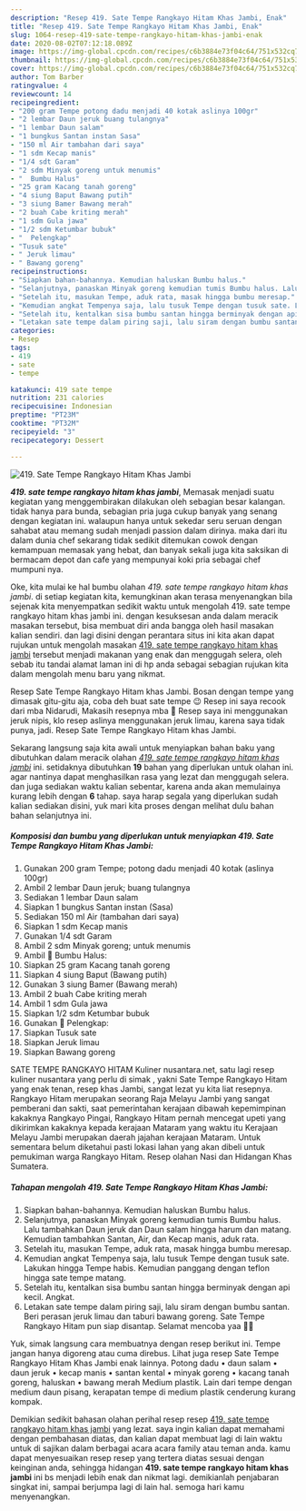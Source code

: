 ```yaml
---
description: "Resep 419. Sate Tempe Rangkayo Hitam Khas Jambi, Enak"
title: "Resep 419. Sate Tempe Rangkayo Hitam Khas Jambi, Enak"
slug: 1064-resep-419-sate-tempe-rangkayo-hitam-khas-jambi-enak
date: 2020-08-02T07:12:18.089Z
image: https://img-global.cpcdn.com/recipes/c6b3884e73f04c64/751x532cq70/419-sate-tempe-rangkayo-hitam-khas-jambi-foto-resep-utama.jpg
thumbnail: https://img-global.cpcdn.com/recipes/c6b3884e73f04c64/751x532cq70/419-sate-tempe-rangkayo-hitam-khas-jambi-foto-resep-utama.jpg
cover: https://img-global.cpcdn.com/recipes/c6b3884e73f04c64/751x532cq70/419-sate-tempe-rangkayo-hitam-khas-jambi-foto-resep-utama.jpg
author: Tom Barber
ratingvalue: 4
reviewcount: 14
recipeingredient:
- "200 gram Tempe potong dadu menjadi 40 kotak aslinya 100gr"
- "2 lembar Daun jeruk buang tulangnya"
- "1 lembar Daun salam"
- "1 bungkus Santan instan Sasa"
- "150 ml Air tambahan dari saya"
- "1 sdm Kecap manis"
- "1/4 sdt Garam"
- "2 sdm Minyak goreng untuk menumis"
- "  Bumbu Halus"
- "25 gram Kacang tanah goreng"
- "4 siung Baput Bawang putih"
- "3 siung Bamer Bawang merah"
- "2 buah Cabe kriting merah"
- "1 sdm Gula jawa"
- "1/2 sdm Ketumbar bubuk"
- "  Pelengkap"
- "Tusuk sate"
- " Jeruk limau"
- " Bawang goreng"
recipeinstructions:
- "Siapkan bahan-bahannya. Kemudian haluskan Bumbu halus."
- "Selanjutnya, panaskan Minyak goreng kemudian tumis Bumbu halus. Lalu tambahkan Daun jeruk dan Daun salam hingga harum dan matang. Kemudian tambahkan Santan, Air, dan Kecap manis, aduk rata."
- "Setelah itu, masukan Tempe, aduk rata, masak hingga bumbu meresap."
- "Kemudian angkat Tempenya saja, lalu tusuk Tempe dengan tusuk sate. Lakukan hingga Tempe habis. Kemudian panggang dengan teflon hingga sate tempe matang."
- "Setelah itu, kentalkan sisa bumbu santan hingga berminyak dengan api kecil. Angkat."
- "Letakan sate tempe dalam piring saji, lalu siram dengan bumbu santan. Beri perasan jeruk limau dan taburi bawang goreng. Sate Tempe Rangkayo Hitam pun siap disantap. Selamat mencoba yaa 🙏😊"
categories:
- Resep
tags:
- 419
- sate
- tempe

katakunci: 419 sate tempe 
nutrition: 231 calories
recipecuisine: Indonesian
preptime: "PT23M"
cooktime: "PT32M"
recipeyield: "3"
recipecategory: Dessert

---
```



![419. Sate Tempe Rangkayo Hitam Khas Jambi](https://img-global.cpcdn.com/recipes/c6b3884e73f04c64/751x532cq70/419-sate-tempe-rangkayo-hitam-khas-jambi-foto-resep-utama.jpg)

<b><i>419. sate tempe rangkayo hitam khas jambi</i></b>, Memasak menjadi suatu kegiatan yang menggembirakan dilakukan oleh sebagian besar kalangan. tidak hanya para bunda, sebagian pria juga cukup banyak yang senang dengan kegiatan ini. walaupun hanya untuk sekedar seru seruan dengan sahabat atau memang sudah menjadi passion dalam dirinya. maka dari itu dalam dunia chef sekarang tidak sedikit ditemukan cowok dengan kemampuan memasak yang hebat, dan banyak sekali juga kita saksikan di bermacam depot dan cafe yang mempunyai koki pria sebagai chef mumpuni nya.

Oke, kita mulai ke hal bumbu olahan <i>419. sate tempe rangkayo hitam khas jambi</i>. di setiap kegiatan kita, kemungkinan akan terasa menyenangkan bila sejenak kita menyempatkan sedikit waktu untuk mengolah 419. sate tempe rangkayo hitam khas jambi ini. dengan kesuksesan anda dalam meracik masakan tersebut, bisa membuat diri anda bangga oleh hasil masakan kalian sendiri. dan lagi disini dengan perantara situs ini kita akan dapat rujukan untuk mengolah masakan <u>419. sate tempe rangkayo hitam khas jambi</u> tersebut menjadi makanan yang enak dan menggugah selera, oleh sebab itu tandai alamat laman ini di hp anda sebagai sebagian rujukan kita dalam mengolah menu baru yang nikmat.

Resep Sate Tempe Rangkayo Hitam khas Jambi. Bosan dengan tempe yang dimasak gitu-gitu aja, coba deh buat sate tempe 😉 Resep ini saya recook dari mba Nidarudi, Makasih resepnya mba 🤗 Resep saya ini menggunakan jeruk nipis, klo resep aslinya menggunakan jeruk limau, karena saya tidak punya, jadi. Resep Sate Tempe Rangkayo Hitam khas Jambi.


Sekarang langsung saja kita awali untuk menyiapkan bahan baku yang dibutuhkan dalam meracik olahan <u><i>419. sate tempe rangkayo hitam khas jambi</i></u> ini. setidaknya dibutuhkan <b>19</b> bahan yang diperlukan untuk olahan ini. agar nantinya dapat menghasilkan rasa yang lezat dan menggugah selera. dan juga sediakan waktu kalian sebentar, karena anda akan memulainya kurang lebih dengan <b>6</b> tahap. saya harap segala yang diperlukan sudah kalian sediakan disini, yuk mari kita proses dengan melihat dulu bahan bahan selanjutnya ini.

<!--inarticleads1-->

##### Komposisi dan bumbu yang diperlukan untuk menyiapkan 419. Sate Tempe Rangkayo Hitam Khas Jambi:

1. Gunakan 200 gram Tempe; potong dadu menjadi 40 kotak (aslinya 100gr)
1. Ambil 2 lembar Daun jeruk; buang tulangnya
1. Sediakan 1 lembar Daun salam
1. Siapkan 1 bungkus Santan instan (Sasa)
1. Sediakan 150 ml Air (tambahan dari saya)
1. Siapkan 1 sdm Kecap manis
1. Gunakan 1/4 sdt Garam
1. Ambil 2 sdm Minyak goreng; untuk menumis
1. Ambil  📌 Bumbu Halus:
1. Siapkan 25 gram Kacang tanah goreng
1. Siapkan 4 siung Baput (Bawang putih)
1. Gunakan 3 siung Bamer (Bawang merah)
1. Ambil 2 buah Cabe kriting merah
1. Ambil 1 sdm Gula jawa
1. Siapkan 1/2 sdm Ketumbar bubuk
1. Gunakan  📌 Pelengkap:
1. Siapkan Tusuk sate
1. Siapkan  Jeruk limau
1. Siapkan  Bawang goreng


SATE TEMPE RANGKAYO HITAM Kuliner nusantara.net, satu lagi resep kuliner nusantara yang perlu di simak , yakni Sate Tempe Rangkayo Hitam yang enak tenan, resep khas Jambi, sangat lezat yu kita liat resepnya. Rangkayo Hitam merupakan seorang Raja Melayu Jambi yang sangat pemberani dan sakti, saat pemerintahan kerajaan dibawah kepemimpinan kakaknya Rangkayo Pingai, Rangkayo Hitam pernah mencegat upeti yang dikirimkan kakaknya kepada kerajaan Mataram yang waktu itu Kerajaan Melayu Jambi merupakan daerah jajahan kerajaan Mataram. Untuk sementara belum diketahui pasti lokasi lahan yang akan dibeli untuk pemukiman warga Rangkayo Hitam. Resep olahan Nasi dan Hidangan Khas Sumatera. 

<!--inarticleads2-->

##### Tahapan mengolah 419. Sate Tempe Rangkayo Hitam Khas Jambi:

1. Siapkan bahan-bahannya. Kemudian haluskan Bumbu halus.
1. Selanjutnya, panaskan Minyak goreng kemudian tumis Bumbu halus. Lalu tambahkan Daun jeruk dan Daun salam hingga harum dan matang. Kemudian tambahkan Santan, Air, dan Kecap manis, aduk rata.
1. Setelah itu, masukan Tempe, aduk rata, masak hingga bumbu meresap.
1. Kemudian angkat Tempenya saja, lalu tusuk Tempe dengan tusuk sate. Lakukan hingga Tempe habis. Kemudian panggang dengan teflon hingga sate tempe matang.
1. Setelah itu, kentalkan sisa bumbu santan hingga berminyak dengan api kecil. Angkat.
1. Letakan sate tempe dalam piring saji, lalu siram dengan bumbu santan. Beri perasan jeruk limau dan taburi bawang goreng. Sate Tempe Rangkayo Hitam pun siap disantap. Selamat mencoba yaa 🙏😊


Yuk, simak langsung cara membuatnya dengan resep berikut ini. Tempe jangan hanya digoreng atau cuma direbus. Lihat juga resep Sate Tempe Rangkayo Hitam Khas Jambi enak lainnya. Potong dadu • daun salam • daun jeruk • kecap manis • santan kental • minyak goreng • kacang tanah goreng, haluskan • bawang merah Medium plastik. Lain dari tempe dengan medium daun pisang, kerapatan tempe di medium plastik cenderung kurang kompak. 

Demikian sedikit bahasan olahan perihal resep resep <u>419. sate tempe rangkayo hitam khas jambi</u> yang lezat. saya ingin kalian dapat memahami dengan pembahasan diatas, dan kalian dapat membuat lagi di lain waktu untuk di sajikan dalam berbagai acara acara family atau teman anda. kamu dapat menyesuaikan resep resep yang tertera diatas sesuai dengan keinginan anda, sehingga hidangan <b>419. sate tempe rangkayo hitam khas jambi</b> ini bs menjadi lebih enak dan nikmat lagi. demikianlah penjabaran singkat ini, sampai berjumpa lagi di lain hal. semoga hari kamu menyenangkan.
